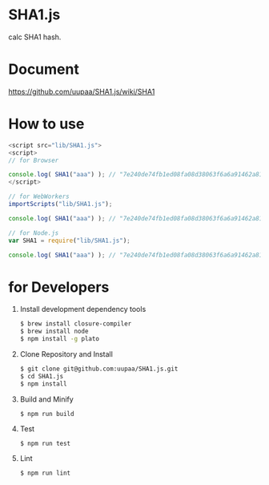 SHA1.js
=========

calc SHA1 hash.

# Document

https://github.com/uupaa/SHA1.js/wiki/SHA1

# How to use

```js
<script src="lib/SHA1.js">
<script>
// for Browser

console.log( SHA1("aaa") ); // "7e240de74fb1ed08fa08d38063f6a6a91462a815";
</script>
```

```js
// for WebWorkers
importScripts("lib/SHA1.js");

console.log( SHA1("aaa") ); // "7e240de74fb1ed08fa08d38063f6a6a91462a815";
```

```js
// for Node.js
var SHA1 = require("lib/SHA1.js");

console.log( SHA1("aaa") ); // "7e240de74fb1ed08fa08d38063f6a6a91462a815";
```

# for Developers

1. Install development dependency tools

    ```sh
    $ brew install closure-compiler
    $ brew install node
    $ npm install -g plato
    ```

2. Clone Repository and Install

    ```sh
    $ git clone git@github.com:uupaa/SHA1.js.git
    $ cd SHA1.js
    $ npm install
    ```

3. Build and Minify

    `$ npm run build`

4. Test

    `$ npm run test`

5. Lint

    `$ npm run lint`


